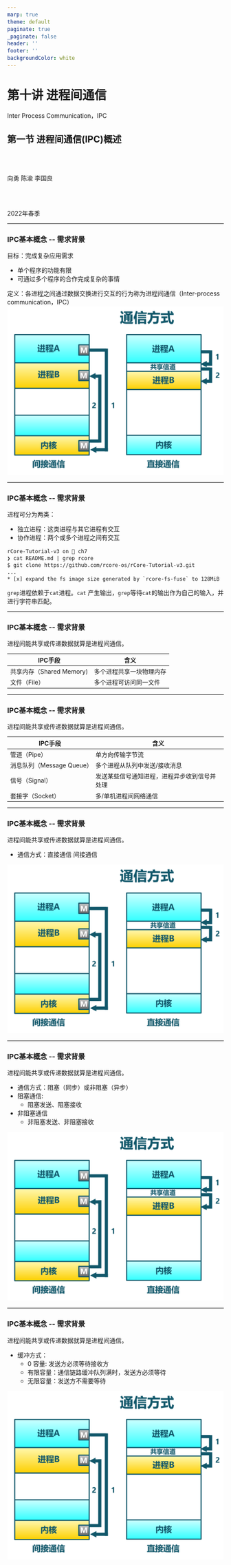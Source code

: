 ```yaml
---
marp: true
theme: default
paginate: true
_paginate: false
header: ''
footer: ''
backgroundColor: white
---
```


<!-- theme: gaia -->
<!-- _class: lead -->

# 第十讲 进程间通信
Inter Process Communication，IPC
## 第一节 进程间通信(IPC)概述

<br>
<br>

向勇 陈渝 李国良 

<br>
<br>

2022年春季



---
### IPC基本概念 -- 需求背景
目标：完成复杂应用需求
- 单个程序的功能有限
- 可通过多个程序的合作完成复杂的事情

定义：各进程之间通过数据交换进行交互的行为称为进程间通信（Inter-process communication，IPC）
![bg right:40% 100%](figs/ipcintro.png)


---
### IPC基本概念 -- 需求背景

进程可分为两类：
- 独立进程：这类进程与其它进程有交互
- 协作进程：两个或多个进程之间有交互
```
rCore-Tutorial-v3 on  ch7
❯ cat README.md | grep rcore
$ git clone https://github.com/rcore-os/rCore-Tutorial-v3.git
...
* [x] expand the fs image size generated by `rcore-fs-fuse` to 128MiB
```
`grep`进程依赖于`cat`进程。`cat` 产生输出，`grep`等待`cat`的输出作为自己的输入，并进行字符串匹配。


---
### IPC基本概念 -- 需求背景
进程间能共享或传递数据就算是进程间通信。

| IPC手段  |  含义  |
| ------------------------ | ---- |
|  共享内存（Shared Memory)    |  多个进程共享一块物理内存  |
| 文件（File）     |  多个进程可访问同一文件 |




---
### IPC基本概念 -- 需求背景
进程间能共享或传递数据就算是进程间通信。

| IPC手段  |  含义  |
| ------------------------ | ---- |
|   管道（Pipe）   | 单方向传输字节流  |
|   消息队列（Message Queue）   |  多个进程从队列中发送/接收消息 |
|  信号（Signal）    | 发送某些信号通知进程，进程异步收到信号并处理  |
|  套接字（Socket）    | 多/单机进程间网络通信  |


---
### IPC基本概念 -- 需求背景
进程间能共享或传递数据就算是进程间通信。
- 通信方式：直接通信   间接通信

![w:500](figs/ipcintro.png)


---
### IPC基本概念 -- 需求背景
进程间能共享或传递数据就算是进程间通信。
- 通信方式：阻塞（同步）或非阻塞（异步）
- 阻塞通信: 
  - 阻塞发送、阻塞接收
- 非阻塞通信
  - 非阻塞发送、非阻塞接收

![bg right:30% 100%](figs/ipcintro.png)




---
### IPC基本概念 -- 需求背景
进程间能共享或传递数据就算是进程间通信。
- 缓冲方式：
  - 0 容量: 发送方必须等待接收方
  - 有限容量：通信链路缓冲队列满时，发送方必须等待
  - 无限容量：发送方不需要等待






![bg right:30% 100%](figs/ipcintro.png)